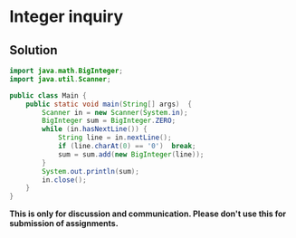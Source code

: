 # Integer inquiry

## Solution

```java
import java.math.BigInteger;
import java.util.Scanner;

public class Main {
	public static void main(String[] args)  {
		Scanner in = new Scanner(System.in);
		BigInteger sum = BigInteger.ZERO;
		while (in.hasNextLine()) {
			String line = in.nextLine();
			if (line.charAt(0) == '0')	break;
			sum = sum.add(new BigInteger(line));
		}
		System.out.println(sum);
		in.close();
	}
}

```


**This is only for discussion and communication. Please don't use this for submission of assignments.**